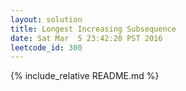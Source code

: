 ```yaml
---
layout: solution
title: Longest Increasing Subsequence
date: Sat Mar  5 23:42:20 PST 2016
leetcode_id: 300
---
```

{% include_relative README.md %}
